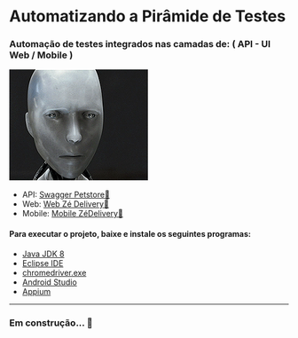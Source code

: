 # Automatizando a Pirâmide de Testes
### Automação de testes integrados nas camadas de: ( API - UI Web / Mobile )
![Can you](https://github.com/strackersix/ZeDelivery/blob/master/icones-readme/can%20you.gif)

* API: [Swagger Petstore:dog:](https://petstore.swagger.io/)
* Web: [Web Zé Delivery:beer:](https://www.ze.delivery/)
* Mobile: [Mobile ZéDelivery:beers:](https://apkpure.com/br/z%C3%A9-delivery-de-bebidas-gelada-a-pre%C3%A7o-de-mercado/com.cerveceriamodelo.modelonow)

#### Para executar o projeto, baixe e instale os seguintes programas: 

 * [Java JDK 8](https://www.oracle.com/br/java/technologies/javase/javase-jdk8-downloads.html)
 * [Eclipse IDE](https://www.eclipse.org/downloads/)
 * [chromedriver.exe](https://chromedriver.storage.googleapis.com/index.html?path=84.0.4147.30/)
 * [Android Studio](https://developer.android.com/studio)
 * [Appium](https://github.com/appium/appium-desktop/releases)
 ---
 ### Em construção... :construction:

